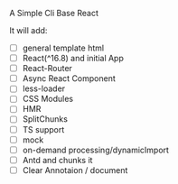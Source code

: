 A Simple Cli Base React

It will add: 
- [ ] general template html
- [ ] React(^16.8) and initial App
- [ ] React-Router
- [ ] Async React Component
- [ ] less-loader
- [ ] CSS Modules
- [ ] HMR
- [ ] SplitChunks
- [ ] TS support
- [ ] mock
- [ ] on-demand processing/dynamicImport
- [ ] Antd and chunks it
- [ ] Clear Annotaion / document